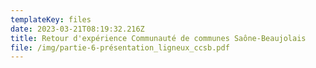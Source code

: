 ```yaml
---
templateKey: files
date: 2023-03-21T08:19:32.216Z
title: Retour d'expérience Communauté de communes Saône-Beaujolais
file: /img/partie-6-présentation_ligneux_ccsb.pdf
---
```

